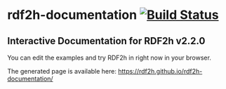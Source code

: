 # rdf2h-documentation [![Build Status](https://travis-ci.org/rdf2h/rdf2h-documentation.svg?branch=master)](https://travis-ci.org/rdf2h/rdf2h-documentation)

## Interactive Documentation for RDF2h v2.2.0

You can edit the examples and try RDF2h in right now in your browser.

The generated page is available here: https://rdf2h.github.io/rdf2h-documentation/
